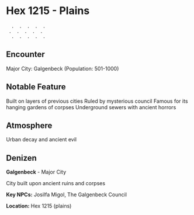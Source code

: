 # Hex 1215 - Plains
```
  .  .  .  .  .
 .  .  .  .  .
  .  .  .  .  .
```

## Encounter

Major City: Galgenbeck (Population: 501-1000)

## Notable Feature

Built on layers of previous cities
Ruled by mysterious council
Famous for its hanging gardens of corpses
Underground sewers with ancient horrors

## Atmosphere

Urban decay and ancient evil

## Denizen

**Galgenbeck** - Major City

City built upon ancient ruins and corpses

**Key NPCs:** Josilfa Migol, The Galgenbeck Council

**Location:** Hex 1215 (plains)
